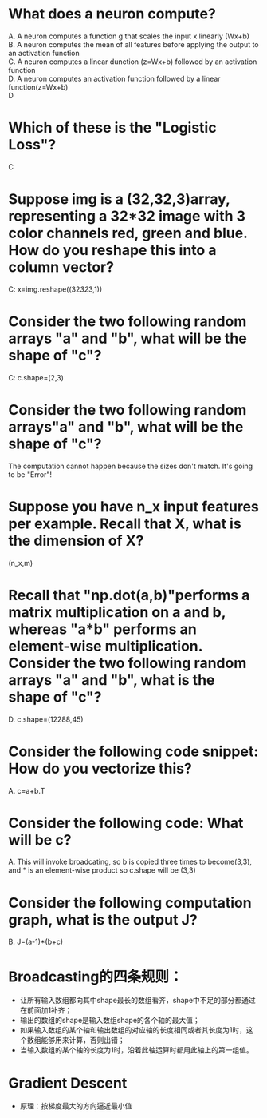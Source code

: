 # What does a neuron compute?
A. A neuron computes a function g that scales the input x linearly (Wx+b)<br>
B. A neuron computes the mean of all features before applying the output to an activation function<br>
C. A neuron computes a linear dunction (z=Wx+b) followed by an activation function<br>
D. A neuron computes an activation function followed by a linear function(z=Wx+b)<br>
D
# Which of these is the "Logistic Loss"?
C
# Suppose img is a (32,32,3)array, representing a 32*32 image with 3 color channels red, green and blue. How do you reshape this into a column vector?
C: x=img.reshape((32*32*3,1))
# Consider the two following random arrays "a" and "b", what will be the shape of "c"?
C: c.shape=(2,3)
# Consider the two following random arrays"a" and "b", what will be the shape of "c"?
The computation cannot happen because the sizes don't match. It's going to be "Error"!
# Suppose you have n_x input features per example. Recall that X, what is the dimension of X?
(n_x,m)
# Recall that "np.dot(a,b)"performs a matrix multiplication on a and b, whereas "a*b" performs an element-wise multiplication. Consider the two following random arrays "a" and "b", what is the shape of "c"?
D. c.shape=(12288,45)
# Consider the following code snippet: How do you vectorize this?
A. c=a+b.T
# Consider the following code: What will be c?
A. This will invoke broadcating, so b is copied three times to become(3,3), and * is an element-wise product so c.shape will be (3,3)
# Consider the following computation graph, what is the output J?
B. J=(a-1)*(b+c)
# Broadcasting的四条规则：
- 让所有输入数组都向其中shape最长的数组看齐，shape中不足的部分都通过在前面加1补齐；
- 输出的数组的shape是输入数组shape的各个轴的最大值；
- 如果输入数组的某个轴和输出数组的对应轴的长度相同或者其长度为1时，这个数组能够用来计算，否则出错；
- 当输入数组的某个轴的长度为1时，沿着此轴运算时都用此轴上的第一组值。
# Gradient Descent
- 原理：按梯度最大的方向逼近最小值
